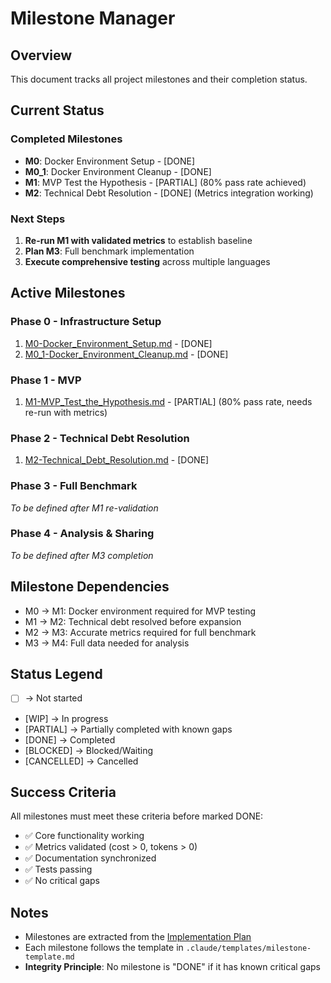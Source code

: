 # Milestone Manager

## Overview
This document tracks all project milestones and their completion status.

## Current Status

### Completed Milestones
- **M0**: Docker Environment Setup - [DONE]
- **M0_1**: Docker Environment Cleanup - [DONE]
- **M1**: MVP Test the Hypothesis - [PARTIAL] (80% pass rate achieved)
- **M2**: Technical Debt Resolution - [DONE] (Metrics integration working)

### Next Steps
1. **Re-run M1 with validated metrics** to establish baseline
2. **Plan M3**: Full benchmark implementation
3. **Execute comprehensive testing** across multiple languages

## Active Milestones

### Phase 0 - Infrastructure Setup
1. [M0-Docker_Environment_Setup.md](milestones/M0-Docker_Environment_Setup.md) - [DONE]
2. [M0_1-Docker_Environment_Cleanup.md](milestones/M0_1-Docker_Environment_Cleanup.md) - [DONE]

### Phase 1 - MVP
1. [M1-MVP_Test_the_Hypothesis.md](milestones/M1-MVP_Test_the_Hypothesis.md) - [PARTIAL] (80% pass rate, needs re-run with metrics)

### Phase 2 - Technical Debt Resolution  
1. [M2-Technical_Debt_Resolution.md](milestones/M2-Technical_Debt_Resolution.md) - [DONE]

### Phase 3 - Full Benchmark
_To be defined after M1 re-validation_

### Phase 4 - Analysis & Sharing
_To be defined after M3 completion_

## Milestone Dependencies
- M0 → M1: Docker environment required for MVP testing
- M1 → M2: Technical debt resolved before expansion
- M2 → M3: Accurate metrics required for full benchmark
- M3 → M4: Full data needed for analysis

## Status Legend
- [ ] → Not started
- [WIP] → In progress
- [PARTIAL] → Partially completed with known gaps
- [DONE] → Completed
- [BLOCKED] → Blocked/Waiting
- [CANCELLED] → Cancelled

## Success Criteria
All milestones must meet these criteria before marked DONE:
- ✅ Core functionality working
- ✅ Metrics validated (cost > 0, tokens > 0)
- ✅ Documentation synchronized
- ✅ Tests passing
- ✅ No critical gaps

## Notes
- Milestones are extracted from the [Implementation Plan](IMPLEMENTATION_PLAN.md)
- Each milestone follows the template in `.claude/templates/milestone-template.md`
- **Integrity Principle**: No milestone is "DONE" if it has known critical gaps
